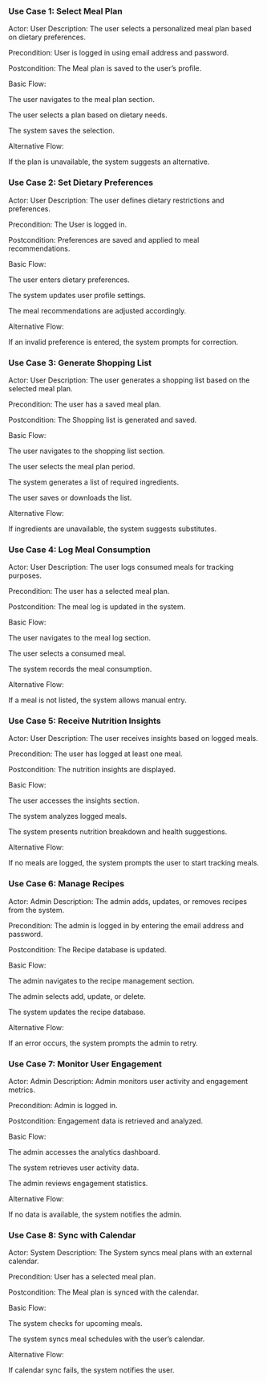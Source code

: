 ### Use Case 1: Select Meal Plan

Actor: User Description: The user selects a personalized meal plan based on dietary preferences.

Precondition: User is logged in using email address and password.

Postcondition: The Meal plan is saved to the user’s profile.

Basic Flow:

The user navigates to the meal plan section.

The user selects a plan based on dietary needs.

The system saves the selection.

Alternative Flow:

If the plan is unavailable, the system suggests an alternative.

### Use Case 2: Set Dietary Preferences

Actor: User Description: The user defines dietary restrictions and preferences.

Precondition: The User is logged in.

Postcondition: Preferences are saved and applied to meal recommendations.

Basic Flow:

The user enters dietary preferences.

The system updates user profile settings.

The meal recommendations are adjusted accordingly.

Alternative Flow:

If an invalid preference is entered, the system prompts for correction.

### Use Case 3: Generate Shopping List

Actor: User Description: The user generates a shopping list based on the selected meal plan.

Precondition: The user has a saved meal plan.

Postcondition: The Shopping list is generated and saved.

Basic Flow:

The user navigates to the shopping list section.

The user selects the meal plan period.

The system generates a list of required ingredients.

The user saves or downloads the list.

Alternative Flow:

If ingredients are unavailable, the system suggests substitutes.

### Use Case 4: Log Meal Consumption

Actor: User Description: The user logs consumed meals for tracking purposes.

Precondition: The user has a selected meal plan.

Postcondition: The meal log is updated in the system.

Basic Flow:

The user navigates to the meal log section.

The user selects a consumed meal.

The system records the meal consumption.

Alternative Flow:

If a meal is not listed, the system allows manual entry.

### Use Case 5: Receive Nutrition Insights

Actor: User Description: The user receives insights based on logged meals.

Precondition: The user has logged at least one meal.

Postcondition: The nutrition insights are displayed.

Basic Flow:

The user accesses the insights section.

The system analyzes logged meals.

The system presents nutrition breakdown and health suggestions.

Alternative Flow:

If no meals are logged, the system prompts the user to start tracking meals.

### Use Case 6: Manage Recipes

Actor: Admin Description: The admin adds, updates, or removes recipes from the system.

Precondition: The admin is logged in by entering the email address and password.

Postcondition: The Recipe database is updated.

Basic Flow:

The admin navigates to the recipe management section.

The admin selects add, update, or delete.

The system updates the recipe database.

Alternative Flow:

If an error occurs, the system prompts the admin to retry.

### Use Case 7: Monitor User Engagement

Actor: Admin Description: Admin monitors user activity and engagement metrics.

Precondition: Admin is logged in.

Postcondition: Engagement data is retrieved and analyzed.

Basic Flow:

The admin accesses the analytics dashboard.

The system retrieves user activity data.

The admin reviews engagement statistics.

Alternative Flow:

If no data is available, the system notifies the admin.

### Use Case 8: Sync with Calendar

Actor: System Description: The System syncs meal plans with an external calendar.

Precondition: User has a selected meal plan.

Postcondition: The Meal plan is synced with the calendar.

Basic Flow:

The system checks for upcoming meals.

The system syncs meal schedules with the user’s calendar.

Alternative Flow:

If calendar sync fails, the system notifies the user.
